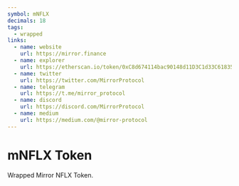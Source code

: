 ```yaml
---
symbol: mNFLX
decimals: 18
tags:
  - wrapped
links:
  - name: website
    url: https://mirror.finance
  - name: explorer
    url: https://etherscan.io/token/0xC8d674114bac90148d11D3C1d33C61835a0F9DCD
  - name: twitter
    url: https://twitter.com/MirrorProtocol
  - name: telegram
    url: https://t.me/mirror_protocol
  - name: discord
    url: https://discord.com/MirrorProtocol
  - name: medium
    url: https://medium.com/@mirror-protocol
---
```


# mNFLX Token

Wrapped Mirror NFLX Token.
